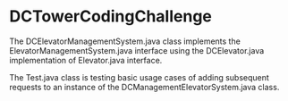 # DCTowerCodingChallenge

The DCElevatorManagementSystem.java class implements the ElevatorManagementSystem.java interface using the DCElevator.java implementation of Elevator.java interface.

The Test.java class is testing basic usage cases of adding subsequent requests to an instance of the DCManagementElevatorSystem.java class.
